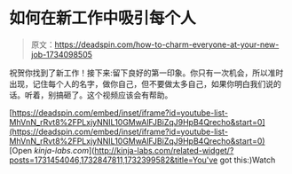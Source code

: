 # 如何在新工作中吸引每个人

> 原文：<https://deadspin.com/how-to-charm-everyone-at-your-new-job-1734098505>

祝贺你找到了新工作！接下来:留下良好的第一印象。你只有一次机会，所以准时出现，记住每个人的名字，做你自己，但不要做太多自己，如果你明白我们说的话。听着，别搞砸了。这个视频应该会有帮助。

 [https://deadspin.com/embed/inset/iframe?id=youtube-list-MhVnN_rRvt8%2FPLxjyNNIL10GMwAlFJBiZqJ9HpB4Qrecho&start=0](https://deadspin.com/embed/inset/iframe?id=youtube-list-MhVnN_rRvt8%2FPLxjyNNIL10GMwAlFJBiZqJ9HpB4Qrecho&start=0) [Open *kinja-labs.com*](http://kinja-labs.com/related-widget/?posts=1731454046,1732847811,1732399582&title=You've got this:)Watch
